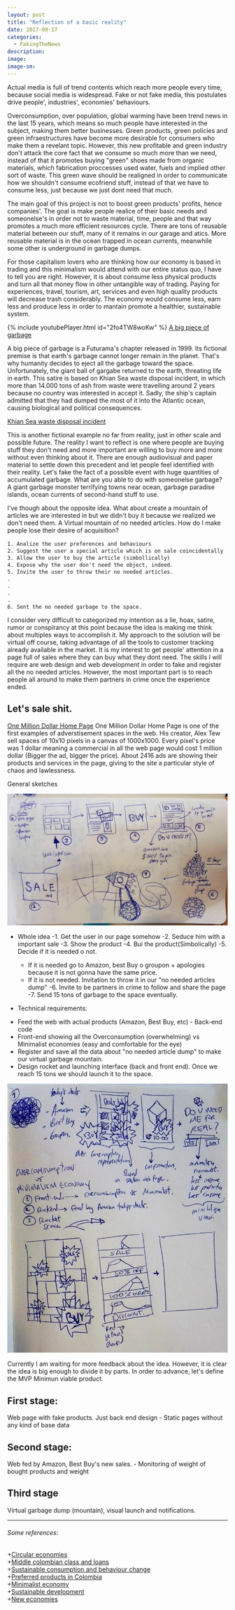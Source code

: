 ```yaml
---
layout: post
title: "Reflection of a basic reality"
date: 2017-09-17
categories:
  - FakingTheNews
description: 
image: 
image-sm:
---
```


Actual media is full of trend contents which reach more people every time, because social media is widespread. Fake or not fake media, this postulates drive people', industries', economies' behaviours.

Overconsumption, over population, global warming have been trend news in the last 15 years, which means so much people have interested in the subject, making them better businesses. Green products, green policies and green infraestructures have become more desirable for consumers who make them a revelant topic. 
However, this new profitable and green industry don't attack the core fact that we consume so much more than we need, instead of that it promotes buying "green" shoes made from organic materials, which fabrication proccesses used water, fuels and implied other sort of waste.
This green wave should be realigned in order to communicate how we shouldn't consume ecofriend stuff, instead of that we have to consume less, just because we just dont need that much.

The main goal of this project is not to boost green products' profits, hence companies'. The goal is make people realice of their basic needs and someonelse's in order not to waste material, time, people and that way promotes a much more efficient resources cycle. There are tons of reusable material between our stuff, many of it remains in our garage and atics. More reusable material is in the ocean trapped in ocean currents, meanwhile some other is underground in garbage dumps.

For those capitalism lovers who are thinking how our economy is based in trading and this minimalism would attend with our entire status quo, I have to tell you are right. However, it is about consume less physical products and turn all that money flow in other untangible way of trading. Paying for experiences, travel, tourism, art, services and even high quality products will decrease trash considerably. The economy would consume less, earn less and produce less in order to mantain promote a healthier, sustainable system.

{% include youtubePlayer.html id="2fo4TW8woKw" %}
[A big piece of garbage](https://en.wikipedia.org/wiki/A_Big_Piece_of_Garbage)

A big piece of garbage is a Futurama's chapter released in 1999. Its fictional premise is that earth's garbage cannot longer remain in the planet. That's why humanity decides to eject all the garbage toward the space. Unfortunately, the giant ball of gargabe returned to the earth, threating life in earth. This satire is based on Khian Sea waste disposal incident, in which more than 14.000 tons of ash from waste were travelling around 2 years because no country was interested in accept it. Sadly, the ship's captain admitted that they had dumped the most of it into the Atlantic ocean, causing biological and political consequences.

[Khian Sea waste disposal incident](https://en.wikipedia.org/wiki/Khian_Sea_waste_disposal_incident)
	
This is another fictional example no far from reality, just in other scale and possible future. The reality I want to reflect is one where people are buying stuff they don't need and more important are willing to buy more and more without even thinking about it. There are enough audiovisual and paper material to settle down this precedent and let people feel identified with their reality. Let's fake the fact of a possible event with huge quantities of accumulated garbage. What are you able to do with someonelse garbage? A giant garbage monster terrifying towns near ocean, garbage paradise islands, ocean currents of second-hand stuff to use.

I've though about the opposite idea. What about create a mountain of articles we are interested in but we didn't buy it because we realized we don't need them. A Virtual mountain of no needed articles. How do I make people lose their desire of acquisition?

	1. Analize the user preferences and behaviours
	2. Suggest the user a special article which is on sale coincidentally
	3. Allow the user to buy the article (simbollically)
	4. Expose why the user don't need the object, indeed.
	5. Invite the user to throw their no needed articles.
	.
	.
	.
	.
	6. Sent the no needed garbage to the space.

I consider very difficult to categorized my intention as a lie, hoax, satire, rumor or conspirancy at this point because the idea is making me think about multiples ways to accomplish it. My approach to the solution will be virtual off course, taking advantage of all the tools to customer tracking  already available in the market. It is my interest to get people' attention in a page full of sales where they can buy what they dont need. The skills I will require are web design and web development in order to fake and register all the no needed articles. However, the most important part is to reach people all around to make them partners in crime once the experience ended.

## Let's sale shit.

[One Million Dollar Home Page](http://www.milliondollarhomepage.com/)
One Million Dollar Home Page is one of the first examples of adverstisement spaces in the web. His creator, Alex Tew sell spaces of 10x10 pixels in a canvas of 1000x1000. Every pixel's price was 1 dollar meaning a commercial in all the web page would cost 1 million dollar (Bigger the ad, bigger the price).
About 2416 ads are showing their products and services in the page, giving to the site a particular style of chaos and lawlessness.

General sketches

![General Sketches](/assets/fakingIdea.jpeg)

- Whole idea
  -1. Get the user in our page somehow
  -2. Seduce him with a important sale
  -3. Show the product
  -4. Bui the product(Simbolically)
  -5. Decide if it is needed o not.
    - If it is needed go to Amazon, best Buy o groupon + apologies because it is not gonna have the same price.
    - If it is not needed. Invitation to throw it in our "no needed articles dump"
  -6. Invite to be partners in crime to follow and share the page
  -7. Send 15 tons of garbage to the space eventually.
  
 - Technical requirements:
 + Feed the web with actual products (Amazon, Best Buy, etc) - Back-end code
 + Front-end showing all the Overconsumption (overwhelming) vs Minimalist economies (easy and comfortable for the eye)
 + Register and save all the data about "no needed article dump" to make our virtual garbage mountain.
 + Design rocket and launching interface (back and front end). Once we reach 15 tons we should launch it to the space.
 
![General Sketches](/assets/fakingStyle.jpeg)

Currently I am waiting for more feedback about the idea. However, it is clear the idea is big enough to divide it by parts. In order to advance, let's define the MVP Minimun viable product.
## First stage:
Web page with fake products. Just back end design - Static pages without any kind of base data
## Second stage:
Web fed by Amazon, Best Buy's new sales. - Monitoring of weight of bought products and weight
## Third stage
Virtual garbage dump (mountain), visual launch and notifications.




***





###### Some references:



+[Circular economies](https://www.ellenmacarthurfoundation.org/circular-economy/overview/principles)                       
+[Middle colombian class and loans](http://www.dw.com/en/colombias-middle-class-powered-by-loans/a-16561635)                    
+[Sustainable consumption and behaviour change](http://discoversociety.org/2013/10/01/sustainable-consumption-and-behaviour-change/)         
+[Preferred products in Colombia](http://www.eltiempo.com/economia/finanzas-personales/tendencias-de-consumo-en-2017-36324)  
+[Minimalist economy](http://www.becomingminimalist.com/minimalist-economy/ )                       
+[Sustainable development](https://sustainabledevelopment.un.org/sdgs)                        
+[New economies](https://www.theguardian.com/global-development-professionals-network/2017/apr/06/kate-raworth-doughnut-economics-new-economics)
